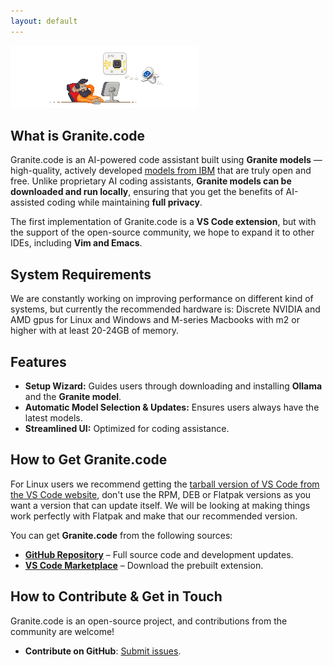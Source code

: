 ```yaml
---
layout: default
---
```


<picture class="full pixels">
    <source srcset="assets/granite-splash-dark.png" media="(prefers-color-scheme: dark)">
    <img src="assets/granite-splash.png">
</picture>


## What is Granite.code
Granite.code is an AI-powered code assistant built using **Granite models** — high-quality, actively developed [models from IBM](https://www.ibm.com/granite) that are truly open and free. Unlike proprietary AI coding assistants, **Granite models can be downloaded and run locally**, ensuring that you get the benefits of AI-assisted coding while maintaining **full privacy**.

The first implementation of Granite.code is a **VS Code extension**, but with the support of the open-source community, we hope to expand it to other IDEs, including **Vim and Emacs**.

## System Requirements
We are constantly working on improving performance on different kind of systems, but currently the recommended hardware is: 
Discrete NVIDIA and AMD gpus for Linux and Windows and M-series Macbooks with m2 or higher with at least 20-24GB of memory.

## Features
- **Setup Wizard:** Guides users through downloading and installing **Ollama** and the **Granite model**.
- **Automatic Model Selection & Updates:** Ensures users always have the latest models.
- **Streamlined UI:** Optimized for coding assistance.

## How to Get Granite.code
For Linux users we recommend getting the <a href="https://code.visualstudio.com/download">tarball version of VS Code from the VS Code website</a>, don't use the RPM, DEB or Flatpak versions as you want a version that can update itself. We will be looking at making things work perfectly with Flatpak and make that our recommended version.

You can get **Granite.code** from the following sources:
- **[GitHub Repository](https://github.com/Granite-Code)** – Full source code and development updates.
- **[VS Code Marketplace](https://marketplace.visualstudio.com/items?itemName=redhat.granitecode)** – Download the prebuilt extension.


## How to Contribute & Get in Touch

Granite.code is an open-source project, and contributions from the community are welcome!

- **Contribute on GitHub**: [Submit issues](https://github.com/Granite-Code/granite-code/issues).


